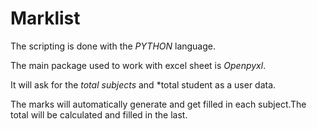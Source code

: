 # Marklist

The scripting is done with the *PYTHON* language.

The main package used to work with excel sheet is *Openpyxl*.

It will ask for the *total subjects* and *total student as a user data.

The marks will automatically generate and get filled in each subject.The total will be calculated and filled in the last.
